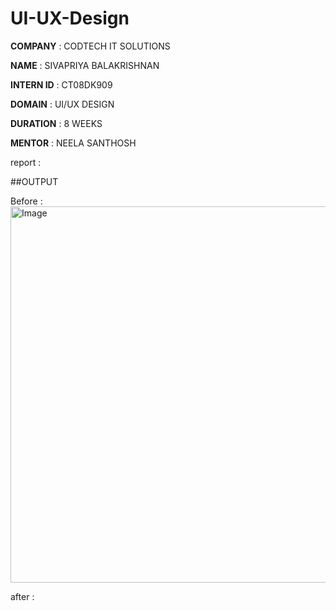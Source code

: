 # UI-UX-Design
**COMPANY** : CODTECH IT SOLUTIONS

**NAME** : SIVAPRIYA BALAKRISHNAN

**INTERN ID** : CT08DK909

**DOMAIN** : UI/UX DESIGN

**DURATION** : 8 WEEKS

**MENTOR** : NEELA SANTHOSH

report : 



##OUTPUT

Before :
<img width="1366" height="602" alt="Image" src="https://github.com/user-attachments/assets/023b1d73-cde9-4262-9b70-2aeee8ca7120" />

after :


